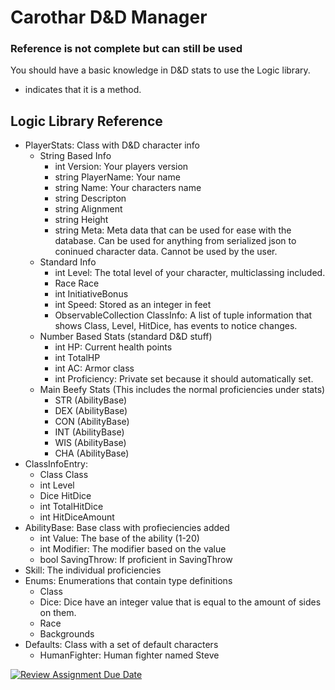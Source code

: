 # Carothar D&D Manager

### Reference is not complete but can still be used

You should have a basic knowledge in D&D stats to use the Logic library.
+ indicates that it is a method.

## Logic Library Reference
- PlayerStats: Class with D&D character info
    - String Based Info
        - int Version: Your players version
        - string PlayerName: Your name
        - string Name: Your characters name
        - string Descripton
        - string Alignment
        - string Height
        - string Meta: Meta data that can be used for ease with the database. Can
    be used for anything from serialized json to coninued character data. Cannot
    be used by the user.
    - Standard Info
        - int Level: The total level of your character, multiclassing included.
        - Race Race
        - int InitiativeBonus
        - int Speed: Stored as an integer in feet
        - ObservableCollection<ClassInfoEntry> ClassInfo: A list of tuple
        information that shows Class, Level, HitDice, 
        has events to notice changes.
    - Number Based Stats (standard D&D stuff)
        - int HP: Current health points
        - int TotalHP
        - int AC: Armor class
        - int Proficiency: Private set because it should automatically set.
    - Main Beefy Stats (This includes the normal proficiencies under stats)
        - STR (AbilityBase)
        - DEX (AbilityBase)
        - CON (AbilityBase)
        - INT (AbilityBase)
        - WIS (AbilityBase)
        - CHA (AbilityBase)
- ClassInfoEntry: 
    - Class Class
    - int Level
    - Dice HitDice
    - int TotalHitDice
    - int HitDiceAmount
- AbilityBase: Base class with profieciencies added
    - int Value: The base of the ability (1-20)
    - int Modifier: The modifier based on the value
    - bool SavingThrow: If proficient in SavingThrow
- Skill: The individual proficiencies
- Enums: Enumerations that contain type definitions 
    - Class
    - Dice: Dice have an integer value that is equal to the amount of sides on them.
    - Race
    - Backgrounds
- Defaults: Class with a set of default characters 
    - HumanFighter: Human fighter named Steve

[![Review Assignment Due Date](https://classroom.github.com/assets/deadline-readme-button-24ddc0f5d75046c5622901739e7c5dd533143b0c8e959d652212380cedb1ea36.svg)](https://classroom.github.com/a/h3Mc9z4G)

